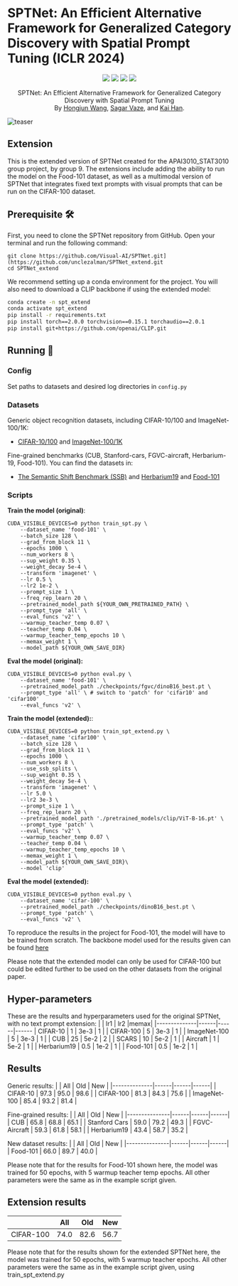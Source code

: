 # SPTNet: An Efficient Alternative Framework for Generalized Category Discovery with Spatial Prompt Tuning (ICLR 2024)


<p align="center">
    <a href="https://arxiv.org/abs/2403.13684"><img src="https://img.shields.io/badge/arXiv-2403.13684-b31b1b"></a>
    <a href="https://visual-ai.github.io/sptnet/"><img src="https://img.shields.io/badge/Project-Website-blue"></a>
    <a href="https://huggingface.co/whj363636/SPTNet"><img src="https://img.shields.io/static/v1?label=HuggingFace&message=models&color=yellow"></a>
    <a href="#jump"><img src="https://img.shields.io/badge/Citation-8A2BE2"></a>
</p>
<p align="center">
	SPTNet: An Efficient Alternative Framework for Generalized Category Discovery with Spatial Prompt Tuning <br>
  By
  <a href="https://whj363636.github.io/">Hongjun Wang</a>, 
  <a href="https://sgvaze.github.io/">Sagar Vaze</a>, and 
  <a href="https://www.kaihan.org/">Kai Han</a>.
</p>

![teaser](assets/teaser.png)

## Extension

This is the extended version of SPTNet created for the APAI3010_STAT3010 group project, by group 9. The extensions include adding the ability to run the model on the Food-101 dataset, as well as a multimodal version of SPTNet that integrates fixed text prompts with visual prompts that can be run on the CIFAR-100 dataset. 

## Prerequisite 🛠️

First, you need to clone the SPTNet repository from GitHub. Open your terminal and run the following command:

```
git clone https://github.com/Visual-AI/SPTNet.git](https://github.com/unclezalman/SPTNet_extend.git
cd SPTNet_extend
```

We recommend setting up a conda environment for the project. You will also need to download a CLIP backbone if using the extended model:

```bash
conda create -n spt_extend
conda activate spt_extend
pip install -r requirements.txt
pip install torch==2.0.0 torchvision==0.15.1 torchaudio==2.0.1
pip install git+https://github.com/openai/CLIP.git
```

## Running 🏃
### Config

Set paths to datasets and desired log directories in ```config.py```


### Datasets

Generic object recognition datasets, including CIFAR-10/100 and ImageNet-100/1K:

* [CIFAR-10/100](https://pytorch.org/vision/stable/datasets.html) and [ImageNet-100/1K](https://image-net.org/download.php)

Fine-grained benchmarks (CUB, Stanford-cars, FGVC-aircraft, Herbarium-19, Food-101). You can find the datasets in:

* [The Semantic Shift Benchmark (SSB)](https://github.com/sgvaze/osr_closed_set_all_you_need#ssb) and [Herbarium19](https://www.kaggle.com/c/herbarium-2019-fgvc6) and [Food-101](https://www.kaggle.com/datasets/dansbecker/food-101)


### Scripts

**Train the model (original)**:

```
CUDA_VISIBLE_DEVICES=0 python train_spt.py \
    --dataset_name 'food-101' \
    --batch_size 128 \
    --grad_from_block 11 \
    --epochs 1000 \
    --num_workers 8 \
    --sup_weight 0.35 \
    --weight_decay 5e-4 \
    --transform 'imagenet' \
    --lr 0.5 \
    --lr2 1e-2 \
    --prompt_size 1 \
    --freq_rep_learn 20 \
    --pretrained_model_path ${YOUR_OWN_PRETRAINED_PATH} \
    --prompt_type 'all' \
    --eval_funcs 'v2' \
    --warmup_teacher_temp 0.07 \
    --teacher_temp 0.04 \
    --warmup_teacher_temp_epochs 10 \
    --memax_weight 1 \
    --model_path ${YOUR_OWN_SAVE_DIR}
```

**Eval the model (original):**
```
CUDA_VISIBLE_DEVICES=0 python eval.py \
    --dataset_name 'food-101' \
    --pretrained_model_path ./checkpoints/fgvc/dinoB16_best.pt \
    --prompt_type 'all' \ # switch to 'patch' for 'cifar10' and 'cifar100'
    --eval_funcs 'v2' \
```

**Train the model (extended):**:

```
CUDA_VISIBLE_DEVICES=0 python train_spt_extend.py \
    --dataset_name 'cifar100' \
    --batch_size 128 \
    --grad_from_block 11 \
    --epochs 1000 \
    --num_workers 8 \
    --use_ssb_splits \
    --sup_weight 0.35 \
    --weight_decay 5e-4 \
    --transform 'imagenet' \
    --lr 5.0 \
    --lr2 3e-3 \
    --prompt_size 1 \
    --freq_rep_learn 20 \
    --pretrained_model_path './pretrained_models/clip/ViT-B-16.pt' \
    --prompt_type 'patch' \
    --eval_funcs 'v2' \
    --warmup_teacher_temp 0.07 \
    --teacher_temp 0.04 \
    --warmup_teacher_temp_epochs 10 \
    --memax_weight 1 \
    --model_path ${YOUR_OWN_SAVE_DIR}\
    --model 'clip'
```

**Eval the model (extended):**
```
CUDA_VISIBLE_DEVICES=0 python eval.py \
    --dataset_name 'cifar-100' \
    --pretrained_model_path ./checkpoints/dinoB16_best.pt \
    --prompt_type 'patch' \ 
    --eval_funcs 'v2' \
```

To reproduce the results in the project for Food-101, the model will have to be trained from scratch. The backbone model used for the results given can be found [here](https://dl.fbaipublicfiles.com/dino/dino_vitbase16_pretrain/dino_vitbase16_pretrain.pth) 

Please note that the extended model can only be used for CIFAR-100 but could be edited further to be used on the other datasets from the original paper. 

## Hyper-parameters
These are the results and hyperparameters used for the original SPTNet, with no text prompt extension:
|              | lr1  | lr2  |memax|
|--------------|------|------|------
| CIFAR-10     | 1    | 3e-3 | 1   |
| CIFAR-100    | 5    | 3e-3 | 1   |
| ImageNet-100 | 5    | 3e-3 | 1   |
| CUB          | 25   | 5e-2 | 2   |
| SCARS        | 10   | 5e-2 | 1   |
| Aircraft     | 1    | 5e-2 | 1   |
| Herbarium19  | 0.5  | 1e-2 | 1   |
| Food-101     | 0.5  | 1e-2 | 1   |


## Results
Generic results:
|              | All  | Old  | New  |
|--------------|------|------|------|
| CIFAR-10     | 97.3 | 95.0 | 98.6 |
| CIFAR-100    | 81.3 | 84.3 | 75.6 |
| ImageNet-100 | 85.4 | 93.2 | 81.4 |

Fine-grained results:
|               | All  | Old  | New  |
|---------------|------|------|------|
| CUB           | 65.8 | 68.8 | 65.1 |
| Stanford Cars | 59.0 | 79.2 | 49.3 |
| FGVC-Aircraft | 59.3 | 61.8 | 58.1 |
| Herbarium19   | 43.4 | 58.7 | 35.2 |

New dataset results: 
|               | All  | Old  | New  |
|---------------|------|------|------|
| Food-101      | 66.0 | 89.7 | 40.0 |

Please note that for the results for Food-101 shown here, the model was trained for 50 epochs, with 5 warmup teacher temp epochs. All other parameters were the same as in the example script given.

## Extension results
|               | All  | Old  | New  |
|---------------|------|------|------|
| CIFAR-100     | 74.0 | 82.6 | 56.7 |

Please note that for the results shown for the extended SPTNet here, the model was trained for 50 epochs, with 5 warmup teacher epochs. All other parameters were the same as in the example script given, using train_spt_extend.py 
